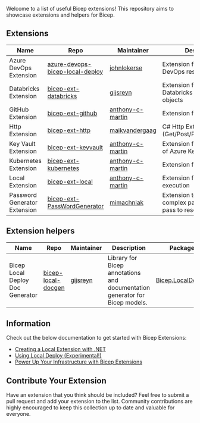 Welcome to a  list of useful Bicep extensions! This repository aims to showcase extensions and helpers for Bicep.

## Extensions

| Name                         | Repo                                  | Maintainer             | Description                                                  |
| ---------------------------- | ------------------------------------- | ---------------------- | ------------------------------------------------------------ |
| Azure DevOps Extension       | [azure-devops-bicep-local-deploy][00] | [johnlokerse][13]      | Extension for Azure DevOps resources                         |
| Databricks Extension         | [bicep-ext-databricks][01]            | [gijsreyn][14]         | Extension for creating Databricks resources and objects      |
| GitHub Extension             | [bicep-ext-github][02]                | [anthony-c-martin][15] | Extension for Github                                         |
| Http Extension               | [bicep-ext-http][03]                  | [maikvandergaag][16]   | C# Http Extension (Get/Post/Put/Patch/Delete)                |
| Key Vault Extension          | [bicep-ext-keyvault][04]              | [anthony-c-martin][15] | Extension for the dataplane of Azure Key Vault               |
| Kubernetes Extension         | [bicep-ext-kubernetes][05]            | [anthony-c-martin][15] | Extension for Kubernetes                                     |
| Local Extension              | [bicep-ext-local][06]                 | [anthony-c-martin][15] | Extension for local execution                                |
| Password Generator Extension | [bicep-ext-PassWordGenerator][07]     | [mimachniak][17]       | Extension to generate complex password and pass to resources |

## Extension helpers

| Name                             | Repo                     | Maintainer     | Description                                                                 | Package                 |
| -------------------------------- | ------------------------ | -------------- | --------------------------------------------------------------------------- | ----------------------- |
| Bicep Local Deploy Doc Generator | [bicep-local-docgen][08] | [gijsreyn][14] | Library for Bicep annotations and documentation generator for Bicep models. | [Bicep.LocalDeploy][09] |

## Information

Check out the below documentation to get started with Bicep Extensions:

* [Creating a Local Extension with .NET][10]
* [Using Local Deploy (Experimental!)][11]
* [Power Up Your Infrastructure with Bicep Extensions][12]

## Contribute Your Extension

Have an extension that you think should be included? Feel free to submit a pull request and add your extension to the list. Community contributions are highly encouraged to keep this collection up to date and valuable for everyone.

<!-- Link reference definitions -->
[00]: https://github.com/johnlokerse/azure-devops-bicep-local-deploy
[01]: https://github.com/Gijsreyn/bicep-ext-databricks
[02]: https://github.com/anthony-c-martin/bicep-ext-github
[03]: https://github.com/maikvandergaag/bicep-ext-http
[04]: https://github.com/anthony-c-martin/bicep-ext-keyvault
[05]: https://github.com/anthony-c-martin/bicep-ext-kubernetes
[06]: https://github.com/anthony-c-martin/bicep-ext-local
[07]: https://github.com/mimachniak/bicep-ext-PassWordGenerator
[08]: https://github.com/Gijsreyn/bicep-local-docgen
[09]: https://www.nuget.org/packages/Bicep.LocalDeploy
[10]: https://github.com/Azure/bicep/blob/main/docs/experimental/local-deploy-dotnet-quickstart.md
[11]: https://github.com/Azure/bicep/blob/main/docs/experimental/local-deploy.md
[12]: https://msftplayground.com/2025/09/bicep-extensions
[13]: https://github.com/johnlokerse
[14]: https://github.com/Gijsreyn
[15]: https://github.com/anthony-c-martin
[16]: https://github.com/maikvandergaag
[17]: https://github.com/mimachniak
